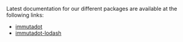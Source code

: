 Latest documentation for our different packages are available at the following links:
- [immutadot](https://zenika.github.io/immutadot)
- [immutadot-lodash](https://zenika.github.io/immutadot/immutadot-lodash/)
